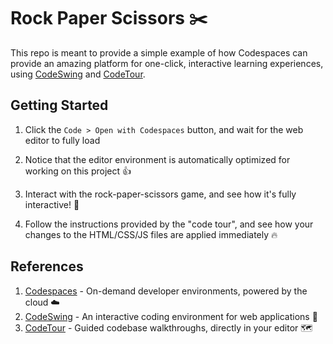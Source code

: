 # Rock Paper Scissors ✂️

This repo is meant to provide a simple example of how Codespaces can provide an amazing platform for one-click, interactive learning experiences, using [CodeSwing](https://aka.ms/codeswing) and [CodeTour](https://aka.ms/codetour). 

## Getting Started

1. Click the `Code > Open with Codespaces` button, and wait for the web editor to fully load

1. Notice that the  editor environment is automatically optimized for working on this project 👍

1. Interact with the rock-paper-scissors game, and see how it's fully interactive! 🚀

1. Follow the instructions provided by the "code tour", and see how your changes to the HTML/CSS/JS files are applied immediately 🔥

## References

1. [Codespaces](https://github.com/features/codespaces) - On-demand developer environments, powered by the cloud ☁️
1. [CodeSwing](https://aka.ms/codeswing) - An interactive coding environment for web applications 💃
1. [CodeTour](https://aka.ms/codetour) - Guided codebase walkthroughs, directly in your editor 🗺️
